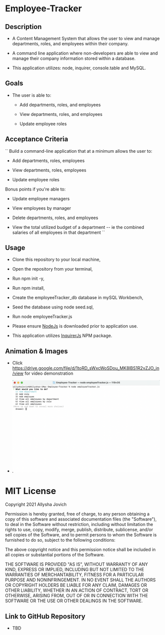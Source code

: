 # Employee-Tracker

## Description

* A Content Management System that allows the user to view and manage departments, roles, and employees within their company. 

* A command line application where non-developers are able to view and manage their company information stored within a database. 

* This application utilizes: node, inquirer, console.table and MySQL.


## Goals

* The user is able to:

    * Add departments, roles, and employees

    * View departments, roles, and employees

    * Update employee roles


## Acceptance Criteria

``
Build a command-line application that at a minimum allows the user to:

  * Add departments, roles, employees

  * View departments, roles, employees

  * Update employee roles

Bonus points if you're able to:

  * Update employee managers

  * View employees by manager

  * Delete departments, roles, and employees

  * View the total utilized budget of a department -- ie the combined salaries of all employees in that department
``


## Usage

* Clone this repository to your local machine, 

* Open the repository from your terminal, 

* Run npm init -y,

* Run npm install,

* Create the employeeTracker_db database in mySQL Workbench, 

* Seed the database using node seed.sql, 

* Run node employeeTracker.js

* Please ensure [NodeJs](https://nodejs.org/en/) is downloaded prior to application use.

* This application utilizes [InquirerJs](https://www.npmjs.com/package/inquirer/v/0.2.3) NPM package.


## Animation & Images

* Click https://drive.google.com/file/d/1toRD_sWxcWoSDou_MK8lBS1R2vZJO_in/view for video demonstration

* ![Alt Title](assets/EmployeeTrackerTerminal.png)


# MIT License 

Copyright 2021 Allysha Jovich

Permission is hereby granted, free of charge, to any person obtaining a copy of this software and associated documentation files (the "Software"), to deal in the Software without restriction, including without limitation the rights to use, copy, modify, merge, publish, distribute, sublicense, and/or sell copies of the Software, and to permit persons to whom the Software is furnished to do so, subject to the following conditions:

The above copyright notice and this permission notice shall be included in all copies or substantial portions of the Software.

THE SOFTWARE IS PROVIDED "AS IS", WITHOUT WARRANTY OF ANY KIND, EXPRESS OR IMPLIED, INCLUDING BUT NOT LIMITED TO THE WARRANTIES OF MERCHANTABILITY, FITNESS FOR A PARTICULAR PURPOSE AND NONINFRINGEMENT. IN NO EVENT SHALL THE AUTHORS OR COPYRIGHT HOLDERS BE LIABLE FOR ANY CLAIM, DAMAGES OR OTHER LIABILITY, WHETHER IN AN ACTION OF CONTRACT, TORT OR OTHERWISE, ARISING FROM, OUT OF OR IN CONNECTION WITH THE SOFTWARE OR THE USE OR OTHER DEALINGS IN THE SOFTWARE.


## Link to GitHub Repository

* TBD